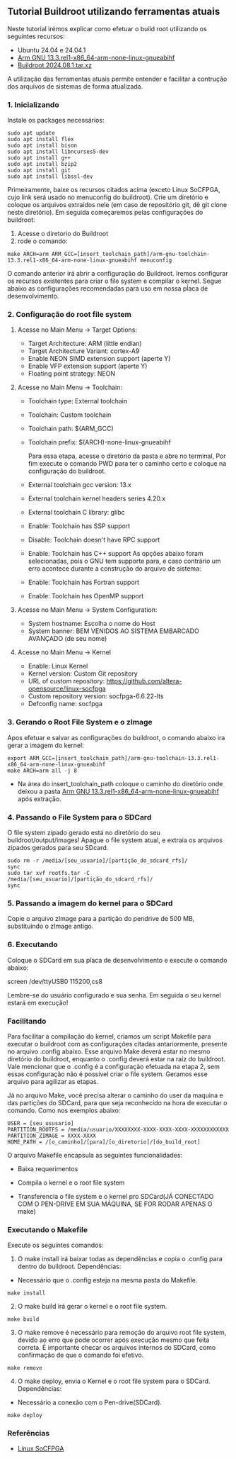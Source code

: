 ## Tutorial Buildroot utilizando ferramentas atuais

Neste tutorial irémos explicar como efetuar o build root utilizando os seguintes recursos:

- Ubuntu 24.04 e 24.04.1
- [Arm GNU 13.3.rel1-x86_64-arm-none-linux-gnueabihf](https://developer.arm.com/downloads/-/arm-gnu-toolchain-downloads)
- [Buildroot 2024.08.1.tar.xz](https://buildroot.org/downloads/)


A utilização das ferramentas atuais permite entender e facilitar a contrução dos arquivos de sistemas de forma atualizada.

### 1. Inicializando

Instale os packages necessários:
```
sudo apt update
sudo apt install flex
sudo apt install bison
sudo apt install libncurses5-dev
sudo apt install g++
sudo apt install bzip2
sudo apt install git
sudo apt install libssl-dev
```

Primeiramente, baixe os recursos citados acima (exceto Linux SoCFPGA, cujo link será usado no menuconfig do buildroot). Crie um diretório e coloque os arquivos extraídos nele (em caso de repositório git, dê git clone neste diretõrio). Em seguida começaremos pelas configurações do buildroot:

1. Acesse o diretorio do Buildroot
2. rode o comando: 
```
make ARCH=arm ARM_GCC=[insert_toolchain_path]/arm-gnu-toolchain-13.3.rel1-x86_64-arm-none-linux-gnueabihf menuconfig
```



O comando anterior irá abrir a configuração do Buildroot. Iremos configurar os recursos existentes para criar o file system e compilar o kernel. Segue abaixo as configurações recomendadas para uso em nossa pĺaca de desenvolvimento.

### 2. Configuração do root file system

1. Acesse no Main Menu -> Target Options:
    - Target Architecture: ARM (little endian)
    - Target Architecture Variant: cortex-A9
    - Enable NEON SIMD extension support (aperte Y)
    - Enable VFP extension support (aperte Y)
    - Floating point strategy: NEON

2. Acesse no Main Menu -> Toolchain:
    - Toolchain type: External toolchain
    - Toolchain: Custom toolchain
    - Toolchain path: $(ARM_GCC)
    - Toolchain prefix: $(ARCH)-none-linux-gnueabihf 
        
        Para essa etapa, acesse o diretório da pasta e abre no terminal, Por fim execute o comando PWD para ter o caminho certo e coloque na configuração do buildroot.
    - External toolchain gcc version: 13.x
    - External toolchain kernel headers series 4.20.x
    - External toolchain C library: glibc
    - Enable: Toolchain has SSP support
    - Disable: Toolchain doesn't have RPC support
    - Enable: Toolchain has C++ support
    As opções abaixo foram selecionadas, pois o GNU tem supporte para, e caso contrário um erro acontece durante a construção do arquivo de sistema:
    - Enable: Toolchain has Fortran support
    - Enable: Toolchain has OpenMP support

3. Acesse no Main Menu -> System Configuration:
    - System hostname: Escolha o nome do Host
    - System banner: BEM VENIDOS AO SISTEMA EMBARCADO AVANÇADO (de seu nome)

4. Acesse no Main Menu -> Kernel
    - Enable: Linux Kernel
    - Kernel version: Custom Git repository
    - URL of custom repository: https://github.com/altera-opensource/linux-socfpga
    - Custom repository version: socfpga-6.6.22-lts
    - Defconfig name: socfpga


### 3. Gerando o Root File System e o zImage

Apos efetuar e salvar as configurações do buildroot, o comando abaixo ira gerar a imagem do kernel:

```
export ARM_GCC=[insert_toolchain_path]/arm-gnu-toolchain-13.3.rel1-x86_64-arm-none-linux-gnueabihf
make ARCH=arm all -j 8
```

- Na área do insert_toolchain_path coloque o caminho do diretório onde deixou a pasta [Arm GNU 13.3.rel1-x86_64-arm-none-linux-gnueabihf](https://developer.arm.com/downloads/-/arm-gnu-toolchain-downloads) após extração.


### 4. Passando o File System para o SDCard

O file system zipado gerado está no diretório do seu buildroot/output/images! Apague o file system atual, e extraia os arquivos zipados gerados para seu SDcard.

```
sudo rm -r /media/[seu_usuario]/[partição_do_sdcard_rfs]/
sync
sudo tar xvf rootfs.tar -C /media/[seu_usuario]/[partição_do_sdcard_rfs]/
sync
```


### 5. Passando a imagem do kernel para o SDCard

Copie o arquivo zImage para a partição do pendrive de 500 MB, substituindo o zImage antigo.


### 6. Executando

Coloque o SDCard em sua placa de desenvolvimento e execute o comando abaixo:

screen /dev/ttyUSB0 115200,cs8

Lembre-se do usuário configurado e sua senha. Em seguida o seu kernel estará em execução!



### Facilitando

Para facilitar a compilação do kernel, criamos um script Makefile para executar o buildroot com as configurações citadas antariormente, presente no arquivo .config abaixo. Esse arquivo Make deverá estar no mesmo diretório do buildroot, enquanto o .config deverá estar na raíz do buildroot. Vale mencionar que o .config é a configuração efetuada na etapa 2, sem essas configuração não é possível criar o file system. Geramos esse arquivo para agilizar as etapas.

Já no arquivo Make, você precisa alterar o caminho do user da maquina e das partições do SDCard, para que seja reconhecido na hora de executar o comando. Como nos exemplos abaixo:

```
USER = [seu_ususario]
PARTITION_ROOTFS = /media/usuario/XXXXXXXX-XXXX-XXXX-XXXX-XXXXXXXXXXXX
PARTITION_ZIMAGE = XXXX-XXXX 
HOME_PATH = /[o_caminho]/[para]/[o_diretorio]/[do_build_root]
```

O arquivo Makefile encapsula as seguintes funcionalidades:

- Baixa requerimentos

- Compila o kernel e o root file system

- Transferencia o file system e o kernel pro SDCard(JÁ CONECTADO COM O PEN-DRIVE EM SUA MÁQUINA, SE FOR RODAR APENAS O make)


### Executando o Makefile

Execute os seguintes comandos:

1. O make install irá baixar todas as dependências e copia o .config para dentro do buildroot. Dependências:

- Necessário que o .config esteja na mesma pasta do Makefile.

```
make install
```

2. O make build irá gerar o kernel e o root file system.

```
make build
```

3. O make remove é necessário para remoção do arquivo root file system, devido ao erro que pode ocorrer após execução mesmo que feita correta. É importante checar os arquivos internos do SDCard, como confirmação de que o comando foi efetivo.

```
make remove
```


4. O make deploy, envia o Kernel e o root file system para o SDCard. Dependências:

- Necessário a conexão com o Pen-drive(SDCard).

```
make deploy
```

### Referências

- [Linux SoCFPGA](https://github.com/altera-opensource/linux-socfpga)


